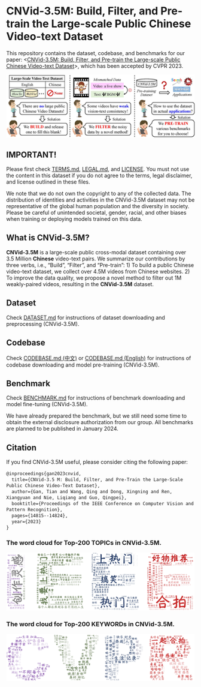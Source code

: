 # CNVid-3.5M: Build, Filter, and Pre-train the Large-scale Public Chinese Video-text Dataset

This repository contains the dataset, codebase, and benchmarks for our paper: <[CNVid-3.5M: Build, Filter, and Pre-train the Large-scale Public Chinese Video-text Dataset](https://openaccess.thecvf.com/content/CVPR2023/papers/Gan_CNVid-3.5M_Build_Filter_and_Pre-Train_the_Large-Scale_Public_Chinese_Video-Text_CVPR_2023_paper.pdf)>, which has been accepted by CVPR 2023.

![alt text](demo_figs/teaser_figure.jpg)

## IMPORTANT!

Please first check [TERMS.md](https://github.com/alipay/Ant-Multi-Modal-Framework/blob/main/prj/cnvid_vtp/TERMS.md), [LEGAL.md](https://github.com/alipay/Ant-Multi-Modal-Framework/blob/main/prj/cnvid_vtp/LEGAL.md), and [LICENSE](https://github.com/alipay/Ant-Multi-Modal-Framework/blob/main/prj/cnvid_vtp/LICENSE). You must not use the content in this dataset if you do not agree to the terms, legal disclaimer, and license outlined in these files.

We note that we do not own the copyright to any of the collected data. The distribution of identities and activities in the CNVid-3.5M dataset may not be representative of the global human population and the diversity in society. Please be careful of unintended societal, gender, racial, and other biases when training or deploying models trained on this data.

## What is CNVid-3.5M?

**CNVid-3.5M** is a large-scale public cross-modal dataset containing over 3.5 Million **Chinese** video-text pairs. We summarize our contributions by three verbs, i.e., “Build”, “Filter”, and “Pre-train”: 1) To build a public Chinese video-text dataset, we collect over 4.5M videos from Chinese websites. 2) To improve the data quality, we propose a novel method to filter out 1M weakly-paired videos, resulting in the **CNVid-3.5M** dataset.

## Dataset

Check [DATASET.md](https://github.com/alipay/Ant-Multi-Modal-Framework/blob/main/prj/cnvid_vtp/DATASET.md) for instructions of dataset downloading and preprocessing (CNVid-3.5M).

## Codebase

Check [CODEBASE.md (中文)](https://github.com/alipay/Ant-Multi-Modal-Framework/blob/main/prj/cnvid_vtp/CODEBASE_CN.md) or [CODEBASE.md (English)](https://github.com/alipay/Ant-Multi-Modal-Framework/blob/main/prj/cnvid_vtp/CODEBASE_EN.md) for instructions of codebase downloading and model pre-training (CNVid-3.5M).

## Benchmark

Check [BENCHMARK.md](https://github.com/alipay/Ant-Multi-Modal-Framework/blob/main/prj/cnvid_vtp/BENCHMARK.md) for instructions of benchmark downloading and model fine-tuning (CNVid-3.5M).

We have already prepared the benchmark, but we still need some time to obtain the external disclosure authorization from our group. All benchmarks are planned to be published in January 2024.

## Citation

If you find CNVid-3.5M useful, please consider citing the following paper:

```
@inproceedings{gan2023cnvid,
  title={CNVid-3.5 M: Build, Filter, and Pre-Train the Large-Scale Public Chinese Video-Text Dataset},
  author={Gan, Tian and Wang, Qing and Dong, Xingning and Ren, Xiangyuan and Nie, Liqiang and Guo, Qingpei},
  booktitle={Proceedings of the IEEE Conference on Computer Vision and Pattern Recognition},
  pages={14815--14824},
  year={2023}
}
```
### The word cloud for Top-200 TOPICs in CNVid-3.5M.

![alt text](demo_figs/topic_cloud_t200.jpg)

### The word cloud for Top-200 KEYWORDs in CNVid-3.5M.
![alt text](demo_figs/keyword_cloud_t200.jpg)
